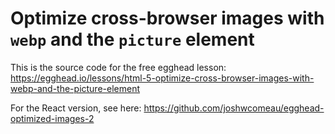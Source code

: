 # Optimize cross-browser images with `webp` and the `picture` element

This is the source code for the free egghead lesson: https://egghead.io/lessons/html-5-optimize-cross-browser-images-with-webp-and-the-picture-element

For the React version, see here: https://github.com/joshwcomeau/egghead-optimized-images-2
